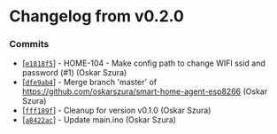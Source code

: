 # Changelog from v0.2.0
### Commits
* [[`e1818f5`](http://github.com/oskarszura/smart-home-agent-esp8266/commit/e1818f547ff430440f8295cadb6f605b08338284)] - HOME-104 - Make config path to change WIFI ssid and password (#1) (Oskar Szura)
* [[`dfe9ab4`](http://github.com/oskarszura/smart-home-agent-esp8266/commit/dfe9ab469bd7e1fe3b6c5c9374c7889c63734640)] - Merge branch 'master' of https://github.com/oskarszura/smart-home-agent-esp8266 (Oskar Szura)
* [[`fff189f`](http://github.com/oskarszura/smart-home-agent-esp8266/commit/fff189faed8323339056a22f4900ec30932efc46)] - Cleanup for version v0.1.0 (Oskar Szura)
* [[`a8422ac`](http://github.com/oskarszura/smart-home-agent-esp8266/commit/a8422ac65e8667040c972ad3e68dbc27961b48a2)] - Update main.ino (Oskar Szura)